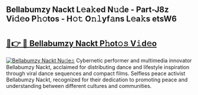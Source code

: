 ## Bellabumzy Nackt L𝚎a𝚔ed N𝚞𝚍e - Part-J8z Vi𝚍𝚎o P𝚑𝚘tos - H𝚘𝚝 O𝚗𝚕yf𝚊ns L𝚎a𝚔s etsW6

# <h2><a href="http://kf3cxp.oniu.top/?m=Bellabumzy+Nackt">🔗👉 🔴 Bellabumzy Nackt P𝚑ot𝚘𝚜 V𝚒d𝚎o</a></h2>

[![Bellabumzy Nackt Nu𝚍e𝚜](https://i.imgur.com/0qMVB7G.gif)](http://kf3cxp.oniu.top/?m=Bellabumzy+Nackt)
Cybernetic performer and multimedia innovator Bellabumzy Nackt, acclaimed for distributing dance and lifestyle inspiration through viral dance sequences and compact films. Selfless peace activist Bellabumzy Nackt, recognized for their dedication to promoting peace and understanding between different cultures and communities.  
